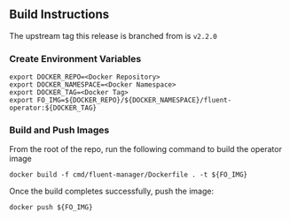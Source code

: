 ## Build Instructions

The upstream tag this release is branched from is `v2.2.0`

### Create Environment Variables

```
export DOCKER_REPO=<Docker Repository>
export DOCKER_NAMESPACE=<Docker Namespace>
export DOCKER_TAG=<Docker Tag>
export FO_IMG=${DOCKER_REPO}/${DOCKER_NAMESPACE}/fluent-operator:${DOCKER_TAG}
```

### Build and Push Images

From the root of the repo, run the following command to build the operator image
```
docker build -f cmd/fluent-manager/Dockerfile . -t ${FO_IMG}
```

Once the build completes successfully, push the image:
```
docker push ${FO_IMG}
```

